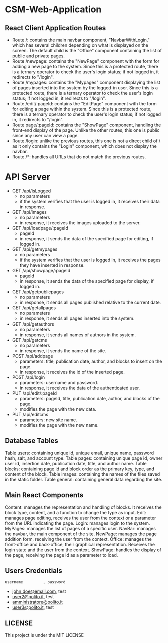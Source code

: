 # CSM-Web-Application

## React Client Application Routes

- Route /: contains the main navbar component, "NavbarWithLogin," which has several children depending on what is displayed on the screen. The default child is the "Office" component containing the list of public and private pages.
- Route /newpage: contains the "NewPage" component with the form for adding a new page to the system. Since this is a protected route, there is a ternary operator to check the user's login status; if not logged in, it redirects to "/login".
- Route /mypages: contains the "Mypages" component displaying the list of pages inserted into the system by the logged-in user. Since this is a protected route, there is a ternary operator to check the user's login status; if not logged in, it redirects to "/login".
- Route /edit/:pageId: contains the "EditPage" component with the form for editing a page within the system. Since this is a protected route, there is a ternary operator to check the user's login status; if not logged in, it redirects to "/login".
- Route page/:pageId: contains the "ShowPage" component, handling the front-end display of the page. Unlike the other routes, this one is public since any user can view a page.
- Route /login: unlike the previous routes, this one is not a direct child of / as it only contains the "Login" component, which does not display the navbar.
- Route /*: handles all URLs that do not match the previous routes.

# API Server

- GET /api/isLogged
   - no parameters
   - if the system verifies that the user is logged in, it receives their data in response.
- GET /api/images
   - no parameters
   - in response, it receives the images uploaded to the server.
- GET /api/loadpage/:pageId
   - pageId
   - in response, it sends the data of the specified page for editing, if logged in.
- GET /api/getmypages
   - no parameters
   - if the system verifies that the user is logged in, it receives the pages they have inserted in response.
- GET /api/showpage/:pageId
   - pageId
   - in response, it sends the data of the specified page for display, if logged in.
- GET /api/getpublicpages
   - no parameters
   - in response, it sends all pages published relative to the current date.
- GET /api/getallpages
   - no parameters
   - in response, it sends all pages inserted into the system.
- GET /api/getauthors
   - no parameters
   - in response, it sends all names of authors in the system.
- GET /api/getcms
   - no parameters
   - in response, it sends the name of the site.
- POST /api/addpage
   - parameters: title, publication date, author, and blocks to insert on the page.
   - in response, it receives the id of the inserted page.
- POST /api/login
   - parameters: username and password.
   - in response, it receives the data of the authenticated user.
- PUT /api/edit/:pageId
   - parameters: pageId, title, publication date, author, and blocks of the page.
   - modifies the page with the new data.
- PUT /api/editcms
   - parameters: new site name.
   - modifies the page with the new name.

## Database Tables

Table users: containing unique id, unique email, unique name, password hash, salt, and account type.
Table pages: containing unique page id, owner user id, insertion date, publication date, title, and author name.
Table blocks: containing page id and block order as the primary key, type, and content of the block.
Table images: containing the names of the files saved in the static folder.
Table general: containing general data regarding the site.


## Main React Components

Content: manages the representation and handling of blocks. It receives the block type, content, and a function to change the type as input.
Edit: manages page editing, receives the user from the context or a parameter from the URL indicating the page.
Login: manages login to the system.
MyPages: manages the list of pages of a specific user.
NavBar: manages the navbar, the main component of the site.
NewPage: manages the page addition form, receiving the user from the context.
Office: manages the front-office and back-office, their graphical representation. Receives the login state and the user from the context.
ShowPage: handles the display of the page, receiving the page id as a parameter to load.


## Users Credentials
    username         , password
- john.doe@email.com, test
- user2@polito.it, test
- amministratore@polito.it
- user3@polito.it, test


## LICENSE

This project is under the MIT LICENSE

